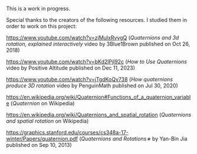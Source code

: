 This is a work in progress.

Special thanks to the creators of the following resources. I studied them in order to work on this project:

https://www.youtube.com/watch?v=zjMuIxRvygQ (_Quaternions and 3d rotation, explained interactively_ video by 3Blue1Brown published on Oct 26, 2018)

https://www.youtube.com/watch?v=bKd2lPjl92c (_How to Use Quaternions_ video by Positive Altitude published on Dec 11, 2023)

https://www.youtube.com/watch?v=jTgdKoQv738 (_How quaternions produce 3D rotation_ video by PenguinMath published on Jul 30, 2020)

https://en.wikipedia.org/wiki/Quaternion#Functions_of_a_quaternion_variable (_Quaternion_ on Wikipedia)

https://en.wikipedia.org/wiki/Quaternions_and_spatial_rotation (_Quaternions and spatial rotation_ on Wikipedia)

https://graphics.stanford.edu/courses/cs348a-17-winter/Papers/quaternion.pdf (_Quaternions and Rotations∗_ by Yan-Bin Jia published on Sep 10, 2013)
